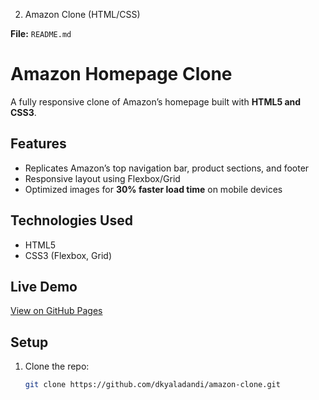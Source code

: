  2. Amazon Clone (HTML/CSS)

**File:** `README.md`

# Amazon Homepage Clone

A fully responsive clone of Amazon’s homepage built with **HTML5 and CSS3**.

## Features
- Replicates Amazon’s top navigation bar, product sections, and footer
- Responsive layout using Flexbox/Grid
- Optimized images for **30% faster load time** on mobile devices

## Technologies Used
- HTML5
- CSS3 (Flexbox, Grid)

## Live Demo
[View on GitHub Pages](https://dkyaladandi.github.io/amazon-clone)

## Setup
1. Clone the repo:
   ```bash
   git clone https://github.com/dkyaladandi/amazon-clone.git
   

